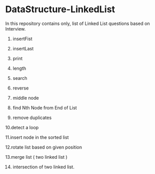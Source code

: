 # DataStructure-LinkedList

In this repository contains only, list of Linked List questions based on Interview.

1. insertFist

2. insertLast

3. print

4. length

5. search

6. reverse

7. middle node

8. find Nth Node from End of List

9. remove duplicates

10.detect a loop

11.insert node in the sorted list

12.rotate list based on given position

13.merge list ( two linked list )

14. intersection of two linked list.
